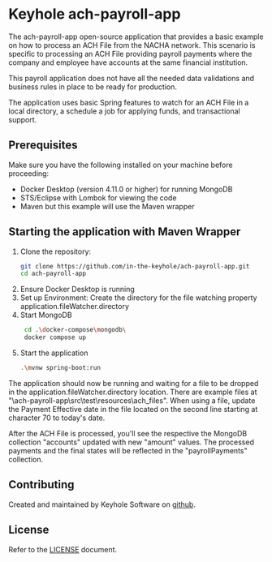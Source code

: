 # Keyhole ach-payroll-app
The ach-payroll-app open-source application that provides a basic example on how to process an ACH File from the NACHA network. This scenario is specific to processing an ACH File providing payroll payments where the company and employee have accounts at the same financial institution.

This payroll application does not have all the needed data validations and business rules in place to be ready for production.

The application uses basic Spring features to watch for an ACH File in a local directory, a schedule a job for applying funds, and transactional support.

## Prerequisites
Make sure you have the following installed on your machine before proceeding:

- Docker Desktop (version 4.11.0 or higher) for running MongoDB
- STS/Eclipse with Lombok for viewing the code
- Maven but this example will use the Maven wrapper

## Starting the application with Maven Wrapper
1. Clone the repository:
    ```bash
    git clone https://github.com/in-the-keyhole/ach-payroll-app.git
    cd ach-payroll-app
    ```
1. Ensure Docker Desktop is running
1. Set up Environment:  Create the directory for the file watching property application.fileWatcher.directory
1. Start MongoDB
    ```bash
     cd .\docker-compose\mongodb\ 
     docker compose up
    ```
1. Start the application
    ```bash
    .\mvnw spring-boot:run
    ```

The application should now be running and waiting for a file to be dropped in the application.fileWatcher.directory location.  There are example files at "\ach-payroll-app\src\test\resources\ach_files".  When using a file, update the Payment Effective date in the file located on the second line starting at character 70 to today's date.

After the ACH File is processed, you'll see the respective the MongoDB collection "accounts" updated with new "amount" values.  The processed payments and the final states will be reflected in the "payrollPayments" collection.

## Contributing
Created and maintained by Keyhole Software on [github](https://github.com/in-the-keyhole).

## License
Refer to the [LICENSE](./LICENSE) document.
